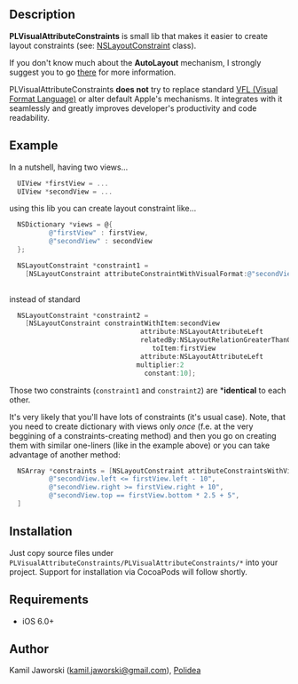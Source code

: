 ## Description

**PLVisualAttributeConstraints** is small lib that makes it easier to create layout constraints (see: [NSLayoutConstraint](http://developer.apple.com/library/ios/#documentation/AppKit/Reference/NSLayoutConstraint_Class/NSLayoutConstraint/NSLayoutConstraint.html) class).

If you don't know much about the **AutoLayout** mechanism, I strongly suggest you to go [there](https://developer.apple.com/library/mac/#documentation/UserExperience/Conceptual/AutolayoutPG/Articles/Introduction.html) for more information.

PLVisualAttributeConstraints **does not** try to replace standard [VFL (Visual Format Language)](http://developer.apple.com/library/ios/#documentation/UserExperience/Conceptual/AutolayoutPG/Articles/formatLanguage.html) or alter default Apple's mechanisms. It integrates with it seamlessly and greatly improves developer's productivity and code readability.

## Example

In a nutshell, having two views...
```objective-c
  UIView *firstView = ...
  UIView *secondView = ...
```

using this lib you can create layout constraint like...
```objective-c
  NSDictionary *views = @{
          @"firstView" : firstView,
          @"secondView" : secondView
  };

  NSLayoutConstraint *constraint1 = 
    [NSLayoutConstraint attributeConstraintWithVisualFormat:@"secondView.left >= firstView.left * 2 + 10"
                                                                                      views:views];
```

instead of standard
```objective-c
  NSLayoutConstraint *constraint2 = 
    [NSLayoutConstraint constraintWithItem:secondView
                                 attribute:NSLayoutAttributeLeft
                                 relatedBy:NSLayoutRelationGreaterThanOrEqual
                                    toItem:firstView
                                 attribute:NSLayoutAttributeLeft
                                multiplier:2
                                  constant:10];
```

Those two constraints (`constraint1` and `constraint2`) are ***identical** to each other.

It's very likely that you'll have lots of constraints (it's usual case). 
Note, that you need to create dictionary with views only *once* (f.e. at the very beggining of a constraints-creating method) and then you go on creating them with similar one-liners (like in the example above) or you can take advantage of another method:

```objective-c
  NSArray *constraints = [NSLayoutConstraint attributeConstraintsWithVisualFormatsArray:@[
          @"secondView.left <= firstView.left - 10",
          @"secondView.right >= firstView.right + 10",
          @"secondView.top == firstView.bottom * 2.5 + 5",
  ]                                                                               views:views];

```

## Installation

Just copy source files under `PLVisualAttributeConstraints/PLVisualAttributeConstraints/*` into your project.
Support for installation via CocoaPods will follow shortly.

## Requirements
* iOS 6.0+

## Author
Kamil Jaworski (kamil.jaworski@gmail.com), [Polidea](http://www.polidea.com/)
